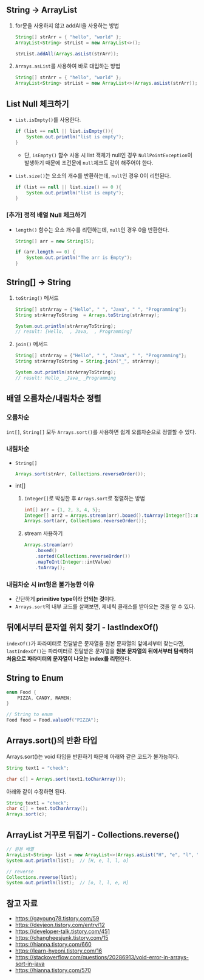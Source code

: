 ## String → ArrayList

1. for문을 사용하지 않고 addAll을 사용하는 방법
    
    ```java
    String[] strArr = { "hello", "world" };
    ArrayList<String> strList = new ArrayList<>();
    
    strList.addAll(Arrays.asList(strArr));
    ```
    
2. `Arrays.asList`를 사용하여 바로 대입하는 방법
    
    ```java
    String[] strArr = { "hello", "world" };
    ArrayList<String> strList = new ArrayList<>(Arrays.asList(strArr));
    ```
    

## List Null 체크하기

- `List.isEmpty()`를 사용한다.
    
    ```java
    if (list == null || list.isEmpty()){
    	System.out.println("list is empty");
    }
    ```
    
    - 단, `isEmpty()` 함수 사용 시 list 객체가 null인 경우 `NullPointException`이 발생하기 때문에 조건문에 `null`체크도 같이 해주어야 한다.
- `List.size()`는 요소의 개수를 반환하는데, `null`인 경우 0이 리턴된다.
    
    ```java
    if (list == null || list.size() == 0 ){
    	System.out.println("list is empty");
    }
    ```
    

### [추가] 정적 배열 Null 체크하기

- `length()` 함수는 요소 개수를 리턴하는데, `null`인 경우 0을 반환한다.
    
    ```java
    String[] arr = new String[5];
    
    if (arr.length == 0) {
        System.out.println("The arr is Empty");
    }
    ```
    

## String[] → String

1. `toString()` 메서드
    
    ```java
    String[] strArray = {"Hello", " ", "Java", " ", "Programming"};
    String strArrayToString  = Arrays.toString(strArray);
    
    System.out.println(strArrayToString);
    // result: [Hello,  , Java,  , Programming]
    ```
    
2. `join()` 메서드
    
    ```java
    String[] strArray = {"Hello", " ", "Java", " ", "Programming"};
    String strArrayToString = String.join("_", strArray);
    
    System.out.println(strArrayToString);
    // result: Hello_ _Java_ _Programming
    ```
    

## 배열 오름차순/내림차순 정렬

### 오름차순

`int[]`, `String[]` 모두 `Arrays.sort()`를 사용하면 쉽게 오름차순으로 정렬할 수 있다.

### 내림차순

- `String[]`
    
    ```java
    Arrays.sort(strArr, Collections.reverseOrder());
    ```
    
- int[]
    1. `Integer[]`로 박싱한 후 `Arrays.sort`로 정렬하는 방법
        
        ```java
        int[] arr = {1, 2, 3, 4, 5};
        Integer[] arr2 = Arrays.stream(arr).boxed().toArray(Integer[]::new);
        Arrays.sort(arr, Collections.reverseOrder());
        ```
        
    2. stream 사용하기
        
        ```java
        Arrays.stream(arr)
        	.boxed()
        	.sorted(Collections.reverseOrder())
        	.mapToInt(Integer::intValue)
        	.toArray();
        ```
        

### 내림차순 시 int형은 불가능한 이유

- 간단하게 **primitive type이라 안되는 것**이다.
- `Arrays.sort`의 내부 코드를 살펴보면, 제네릭 클래스를 받아오는 것을 알 수 있다.

## 뒤에서부터 문자열 위치 찾기 - lastIndexOf()

`indexOf()`가 파라미터로 전달받은 문자열을 원본 문자열의 앞에서부터 찾는다면, `lastIndexOf()`는 파라미터로 전달받은 문자열을 **원본 문자열의 뒤에서부터 탐색하여 처음으로 파라미터의 문자열이 나오는 index를 리턴**한다.

## String to Enum

```java
enum Food {
	PIZZA, CANDY, RAMEN;
}

// String to enum
Food food = Food.valueOf("PIZZA");
```

## Arrays.sort()의 반환 타입

Arrays.sort()는 void 타입을 반환하기 때문에 아래와 같은 코드가 불가능하다.

```java
String text1 = "check";

char c[] = Arrays.sort(text1.toCharArray());
```

아래와 같이 수정하면 된다.

```java
String text1 = "check";
char c[] = text.toCharArray();
Arrays.sort(c);
```

## ArrayList 거꾸로 뒤집기 - Collections.reverse()

```java
// 원본 배열        
ArrayList<String> list = new ArrayList<>(Arrays.asList("H", "e", "l", "l", "o"));        
System.out.println(list);  // [H, e, l, l, o]         

// reverse        
Collections.reverse(list);        
System.out.println(list);  // [o, l, l, e, H]
```

## 참고 자료

- https://gayoung78.tistory.com/59
- https://devjeon.tistory.com/entry/12
- https://developer-talk.tistory.com/451
- https://changheesjunk.tistory.com/15
- https://hianna.tistory.com/660
- https://learn-hyeoni.tistory.com/16
- https://stackoverflow.com/questions/20286913/void-error-in-arrays-sort-in-java
- https://hianna.tistory.com/570